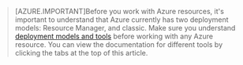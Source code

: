 >[AZURE.IMPORTANT]Before you work with Azure resources, it's important to understand that Azure currently has two deployment models: Resource Manager, and classic. Make sure you understand [deployment models and tools](../articles/azure-classic-rm.md) before working with any Azure resource. You can view the documentation for different tools by clicking the tabs at the top of this article.